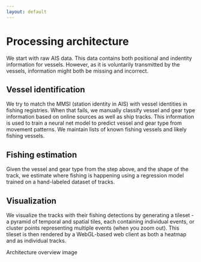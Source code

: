 ```yaml
---
layout: default
---
```


# Processing architecture

We start with raw AIS data. This data contains both positional and
indentity information for vessels. However, as it is voluntarily
transmitted by the vessels, information might both be missing and
incorrect.

## Vessel identification

We try to match the MMSI (station identity in AIS) with vessel
identities in fishing registries. When that fails, we manually classify
vessel and gear type information based on online sources as well as
ship tracks. This information is used to train a neural net model to
predict vessel and gear type from movement patterns. We maintain lists
of known fishing vessels and likely fishing vessels.

## Fishing estimation

Given the vessel and gear type from the step above, and the shape of
the track, we estimate where fishing is happening using a regression
model trained on a hand-labeled dataset of tracks.

## Visualization

We visualize the tracks with their fishing detections by generating a
tileset - a pyramid of temporal and spatial tiles, each containing
individual events, or cluster points representing multiple events
(when you zoom out). This tileset is then rendered by a WebGL-based
web client as both a heatmap and as individual tracks.

<object type="image/svg+xml" data="{{ site.url }}{{site.baseurl}}/images/Architecture-overview.svg">Architecture overview image</object>

